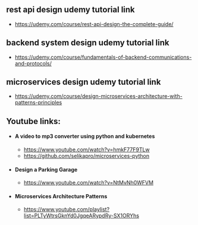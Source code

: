 ## rest api design udemy tutorial link
- https://udemy.com/course/rest-api-design-the-complete-guide/



## backend system design udemy tutorial link
- https://udemy.com/course/fundamentals-of-backend-communications-and-protocols/



## microservices design udemy tutorial link
- https://udemy.com/course/design-microservices-architecture-with-patterns-principles





## Youtube links:
- #### A video to mp3 converter using python and kubernetes
    - https://www.youtube.com/watch?v=hmkF77F9TLw
    - https://github.com/selikapro/microservices-python
- #### Design a Parking Garage
    - https://www.youtube.com/watch?v=NtMvNh0WFVM
- #### Microservices Architecture Patterns
    - https://www.youtube.com/playlist?list=PLTyWtrsGknYd0JgqeARypdRy-SX1ORYhs